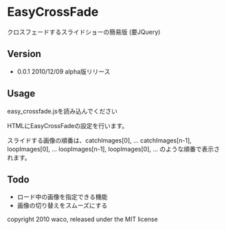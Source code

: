 EasyCrossFade
=============

クロスフェードするスライドショーの簡易版
(要JQuery)

Version
-------

+ 0.0.1 2010/12/09 alpha版リリース

Usage 
-----

easy_crossfade.jsを読み込んでください

HTMLにEasyCrossFadeの設定を行います。
<script type="text/javascript">
//<![CDATA[
    EasyCrossFade.init({
      // スライドショーさせるオブジェクト
      element: "#flash",
      
      // 画像ディレクトリの指定
      imageDir: "images/",

      // 1度しか表示されないスライド
      catchImages: ["flash-catch1.jpg", "flash-catch2.jpg"],

      // 繰り返し表示されるスライド
      loopImages: ["flash-loop.jpg", "flash-loop.jpg", "flash-loop.jpg"],

      // スライドのスピード
      speed: 3000
    });
//]]>
</script>

スライドする画像の順番は、catchImages[0], ... catchImages[n-1], loopImages[0], ... loopImages[n-1], loopImages[0], ... のような順番で表示されます。

Todo
----

+ ロード中の画像を指定できる機能
+ 画像の切り替えをスムーズにする
 
copyright 2010 waco, released under the MIT license 
